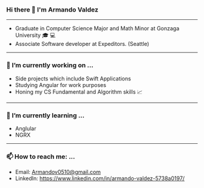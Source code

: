 ### Hi there 👋 I'm Armando Valdez
____________________________________
- Graduate in Computer Science Major and Math Minor at Gonzaga University :mortar_board: :computer:
- Associate Software developer at Expeditors. (Seattle)
____________________________________
### 🔭 I’m currently working on ...
- Side projects which include Swift Applications
- Studying Angular for work purposes
- Honing my CS Fundamental and Algorithm skills :chart_with_upwards_trend:
____________________________________
### 🌱 I’m currently learning ...
- Anglular
- NGRX
____________________________________
### 📫 How to reach me: ...
- Email: Armandov0510@gmail.com
- LinkedIn: https://www.linkedin.com/in/armando-valdez-5738a0197/


<!--
**ArmandoV15/ArmandoV15** is a ✨ _special_ ✨ repository because its `README.md` (this file) appears on your GitHub profile.

Here are some ideas to get you started:

- 🔭 I’m currently working on ...
- 🌱 I’m currently learning ...
- 👯 I’m looking to collaborate on ...
- 🤔 I’m looking for help with ...
- 💬 Ask me about ...
- 📫 How to reach me: ...
- 😄 Pronouns: ...
- ⚡ Fun fact: ...
-->
